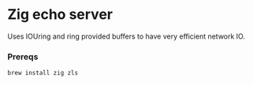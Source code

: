 # Zig echo server

Uses IOUring and ring provided buffers to have very efficient network IO.

### Prereqs

```sh
brew install zig zls
```
